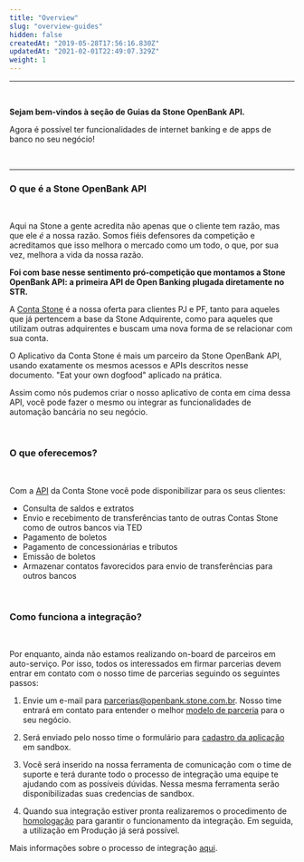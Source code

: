 ```yaml
---
title: "Overview"
slug: "overview-guides"
hidden: false
createdAt: "2019-05-28T17:56:16.830Z"
updatedAt: "2021-02-01T22:49:07.329Z"
weight: 1
---
```


---

<br>


**Sejam bem-vindos à seção de Guias da Stone OpenBank API.**

Agora é possível ter funcionalidades de internet banking e de apps de banco no seu negócio!

<br>

---

### O que é a Stone OpenBank API

<br>

Aqui na Stone a gente acredita não apenas que o cliente tem razão, mas que ele *é* a nossa razão. Somos fiéis defensores da competição e acreditamos que isso melhora o mercado como um todo, o que, por sua vez, melhora a vida da nossa razão.

**Foi com base nesse sentimento pró-competição que montamos a Stone OpenBank API: a primeira API de Open Banking plugada diretamente no STR.** 

A [Conta Stone](https://docs.openbank.stone.com.br/docs/padroes-e-definicoes-guides#section-a-conta-stone) é a nossa oferta para clientes PJ e PF, tanto para aqueles que já pertencem a base da Stone Adquirente, como para aqueles que utilizam outras adquirentes e buscam uma nova forma de se relacionar com sua conta. 

O Aplicativo da Conta Stone é mais um parceiro da Stone OpenBank API, usando exatamente os mesmos acessos e APIs descritos nesse documento. "Eat your own dogfood" aplicado na prática.


Assim como nós pudemos criar o nosso aplicativo de conta em cima dessa API, você pode fazer o mesmo ou integrar as funcionalidades de automação bancária no seu negócio.   

<br>

### O que oferecemos?

<br>

Com a [API](https://docs.openbank.stone.com.br/v1.0/reference) da Conta Stone você pode disponibilizar para os seus clientes:

* Consulta de saldos e extratos
* Envio e recebimento de transferências tanto de outras Contas Stone como de outros bancos via TED
* Pagamento de boletos
* Pagamento de concessionárias e tributos
* Emissão de boletos
* Armazenar contatos favorecidos para envio de transferências para outros bancos

<br>

### Como funciona a integração?

<br>

Por enquanto, ainda não estamos realizando on-board de parceiros em auto-serviço. Por isso, todos os interessados em firmar parcerias devem entrar em contato com o nosso time de parcerias seguindo os seguintes passos:

1. Envie um e-mail para parcerias@openbank.stone.com.br. Nosso time entrará em contato para entender o melhor [modelo de parceria](https://docs.openbank.stone.com.br/docs/padroes-e-definicoes-guides#section-modelos-de-parcerias) para o seu negócio.

2. Será enviado pelo nosso time o formulário para [cadastro da aplicação](https://docs.openbank.stone.com.br/docs/cadastro-na-aplica%C3%A7%C3%A3o#credenciais-da-minha-aplica%C3%A7%C3%A3o) em sandbox. 

3. Você será inserido na nossa ferramenta de comunicação com o time de suporte e terá durante todo o processo de integração uma equipe te ajudando com as possíveis dúvidas. Nessa mesma ferramenta serão disponibilizadas suas credencias de sandbox. 

4. Quando sua integração estiver pronta realizaremos o procedimento de [homologação](https://docs.openbank.stone.com.br/docs/testando-a-api-guides#section-homologando-sua-integra%C3%A7%C3%A3o) para garantir o funcionamento da integração. Em seguida, a utilização em Produção já será possível.


Mais informações sobre o processo de integração [aqui](https://docs.openbank.stone.com.br/docs/cadastro-na-aplica%C3%A7%C3%A3o).